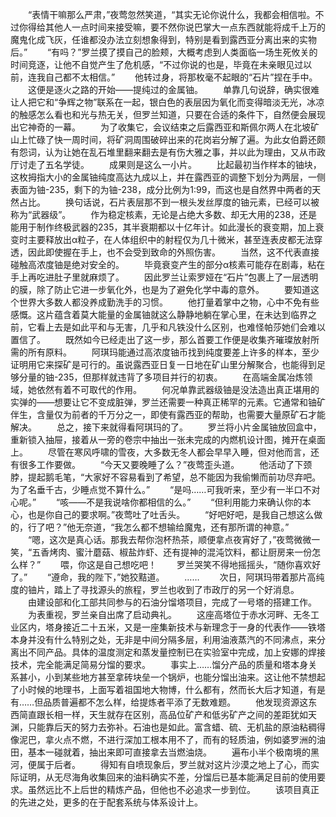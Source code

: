 　　“表情干嘛那么严肃，”夜莺忽然笑道，“其实无论你说什么，我都会相信啦。不过你得给其他人一点时间来接受嘛，要不然你说巴掌大一点东西就能将成千上万的魔鬼化成飞灰，任谁都没办法立刻想象得到，特别是看到露西亚分离出来的实物后。”
　　“有吗？”罗兰摸了摸自己的脸颊，大概考虑到人类面临一场生死攸关的时间竞逐，让他不自觉产生了危机感，“不过你说的也是，毕竟在未亲眼见过以前，连我自己都不太相信。”
　　他转过身，将那枚毫不起眼的“石片”捏在手中。
　　这便是逐火之路的开始——提纯过的金属铀。
　　单靠几句说辞，确实很难让人把它和“争辉之物”联系在一起，银白色的表层因为氧化而变得暗淡无光，冰凉的触感怎么看也和光与热无关，但罗兰知道，只要在合适的条件下，自然便会展现出它神奇的一幕。
　　为了收集它，会议结束之后露西亚和斯佩尔两人在北坡矿山上忙碌了快一周时间，将矿洞周围破碎出来的花岗岩分解了遍。为此女伯爵还颇有怨词，认为让她在乱石堆里翻来翻去是有伤大雅之事，并以此为理由，又从市政厅讨走了五名学徒。
　　成果则是这么一小片。
　　比起最初当作样本的铀块，这枚拇指大小的金属铀纯度高达九成以上，并在露西亚的调整下划分为两层，一侧表面为铀-235，剩下的为铀-238，成分比例为1:99，而这也是自然界中两者的天然占比。
　　换句话说，石片表层那不到一根头发丝厚度的铀元素，已经可以被称为“武器级”。
　　作为稳定核素，无论是占绝大多数、却无大用的238，还是能用于制作终极武器的235，其半衰期都以十亿年计。如此漫长的衰变期，加上衰变时主要释放出α粒子，在人体组织中的射程仅为几十微米，甚至连表皮都无法穿透，因此即使握在手上，也不会受到致命的外照伤害。
　　当然，这不代表直接碰触高浓度铀是绝对安全的。
　　毕竟衰变产生的部分α核素可能存在剧毒，粘在手上再吃进肚子里就麻烦了。
　　因此罗兰让索罗娅在“石片”包裹上了一层透明的膜，除了防止它进一步氧化外，也是为了避免化学中毒的意外。
　　要知道这个世界大多数人都没养成勤洗手的习惯。
　　他打量着掌中之物，心中不免有些感慨。这片蕴含着莫大能量的金属铀就这么静静地躺在掌心里，在未达到临界之前，它看上去是如此平和与无害，几乎和凡铁没什么区别，也难怪帕莎她们会难以置信了。
　　既然如今已经走出了这一步，那么首要工作便是收集齐璀璨放射所需的所有原料。
　　阿琪玛能通过高浓度铀币找到纯度要差上许多的样本，至少证明用它来探矿是可行的。虽说露西亚日复一日地在矿山里分解聚合，也能得到足够分量的铀-235，但那样就违背了多项目并行的初衷。
　　在高端金属冶炼领域，她依然有着不可取代的作用。
　　何况单靠武器级铀是没法造出真正堪用的实弹的——想要让它不变成脏弹，罗兰还需要一种真正稀罕的元素。它通常和铀矿伴生，含量仅为前者的千万分之一，即使有露西亚的帮助，也需要大量原矿石才能解决。
　　总之，接下来就得看阿琪玛的了。
　　罗兰将小片金属铀放回盒中，重新锁入抽屉，接着从一旁的卷宗中抽出一张未完成的内燃机设计图，摊开在桌面上。
　　尽管在寒风呼啸的雪夜，大多数无冬人都会早早入睡，但对他而言，还有很多工作要做。
　　“今天又要晚睡了么？”夜莺歪头道。
　　他活动了下颈脖，提起鹅毛笔，“大家好不容易看到了希望，总不能因为我偷懒而前功尽弃吧。为了名垂千古，少睡点觉不算什么。”
　　“是吗……可我听来，至少有一半口不对心呢。”
　　“咳——不是我说啥你都相信的么。”
　　“但利用能力来确认你的本心，也是你自己的要求啊。”夜莺吐了吐舌头。
　　“好吧好吧，是我自己想这么做的，行了吧？”他无奈道，“我怎么都不想输给魔鬼，还有那所谓的神意。”
　　“嗯，这次是真心话。那我去帮你泡杯热茶，顺便拿点夜宵好了，”夜莺微微一笑，“五香烤肉、蜜汁蘑菇、椒盐炸虾、还有提神的混沌饮料，都让厨房来一份怎么样？”
　　喂，你这是自己想吃吧！
　　罗兰哭笑不得地摇摇头，“随你喜欢好了。”
　　“遵命，我的陛下，”她狡黠道。
　　……
　　次日，阿琪玛带着那片高纯度的铀片，踏上了寻找源头的旅程，罗兰也收到了市政厅的另一个好消息。
　　由建设部和化工部共同参与的石油分馏塔项目，完成了一号塔的搭建工作。
　　为表重视，罗兰亲自出席了启动典礼。
　　这座高塔位于赤水河畔、无冬工业区内，塔身接近二十五米，又是一座集新技术与新理念于一身的代表作——铁塔本身并没有什么特别之处，无非是中间分隔多层，利用油液蒸汽的不同沸点，来分离出不同产品。具体的温度测定和蒸发量控制已在实验室中完成，加上安娜的焊接技术，完全能满足简易分馏的要求。
　　事实上……馏分产品的质量和塔本身关系甚小，小到某些地方甚至拿砖块垒一个锅炉，也能分馏出油来。这让他不禁想起了小时候的地理书，上面写着祖国地大物博，什么都有，然而长大后才知道，有是有……但品质普遍都不怎么样，给提炼者平添了无数难题。
　　他发现资源这东西简直跟长相一样，天生就存在区别，高品位矿产和低劣矿产之间的差距犹如天渊，只能靠后天的努力去弥补。石油也是如此。富含蜡、硫、无机盐的原油粘稠得像泥巴，拿火点不燃，不进行深加工根本用不了，而有的轻质油，例如婆罗洲的油田，基本一碰就着，抽出来即可直接拿去当燃油烧。
　　遍布小半个极南境的黑河，便属于后者。
　　得知有自喷现象后，罗兰就对这片沙漠之地上了心，而实际证明，从无尽海角收集回来的油料确实不差，分馏后已基本能满足目前的使用要求。虽然远比不上后世的精炼产品，但他也不必追求一步到位。
　　该项目真正的先进之处，更多的在于配套系统与体系设计上。
